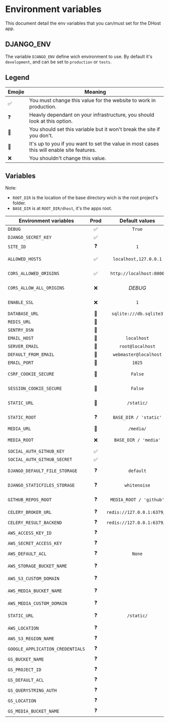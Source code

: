 # Environment variables

This document detail the env variables that you can/must set for the DHost app.

## DJANGO_ENV

The variable `DJANGO_ENV` define wich environment to use. By default it's `development`, and can be set to `production` or `tests`.

## Legend

| Emojie | Meaning                                                                                   |
| ------ | ----------------------------------------------------------------------------------------- |
| ✅     | You must change this value for the website to work in production.                         |
| ❓     | Heavly dependant on your infrastructure, you should look at this option.                  |
| 🍪     | You should set this variable but it won't break the site if you don't.                    |
| 🤷     | It's up to you if you want to set the value in most cases this will enable site features. |
| ❌     | You shouldn't change this value.                                                          |

## Variables

Note:

* `ROOT_DIR` is the location of the base directory wich is the root project's folder.
* `BASE_DIR` is at `ROOT_DIR/dhost`, it's the apps root.

| Environment variables            | Prod | Default values             | Descriptions                                                                                                                                                                |
| ---------------------------      | :--: | :---------------------:    | --------------------------------------------------------------------------------------------------------------------------------------------------------------------------- |
| `DEBUG`                          | ✅   | `True`                     | Set to `False` for production, more infos [here](https://docs.djangoproject.com/en/3.1/ref/settings/#debug).                                                                |
| `DJANGO_SECRET_KEY`              | ✅   |                            | Your website secret key, more infos [here](https://docs.djangoproject.com/en/3.1/ref/settings/#secret-key).                                                                 |
| `SITE_ID`                        | ❓   | `1`                        | More infos [here](https://docs.djangoproject.com/en/3.1/ref/settings/#site-id).                                                                                             |
| `ALLOWED_HOSTS`                  | ✅   | `localhost,127.0.0.1`      | A list of strings representing the host/domain names that this Django site can serve. More infos [here](https://docs.djangoproject.com/en/3.1/ref/settings/#allowed-hosts). |
| `CORS_ALLOWED_ORIGINS`           | ✅   | `http://localhost:8000`    | A list of strings representing the CORS allowed hosts. More infos [here](https://github.com/adamchainz/django-cors-headers).                                                |
| `CORS_ALLOW_ALL_ORIGINS`         | ❌   | _DEBUG_                    | Set allowed hosts to `*`, by default it take the value of `DEBUG`.                                                                                                          |
| `ENABLE_SSL`                     | ❌   | `1`                        | Enable all SSL (redirect, cookie), enabled by default in production only.                                                                                                   |
| `DATABASE_URL`                   | 🍪   | `sqlite:///db.sqlite3`     | The database URL, more infos [here](https://github.com/jacobian/dj-database-url#url-schema).                                                                                |
| `REDIS_URL`                      | 🍪   |                            | The URL to the Redis server.                                                                                                                                                |
| `SENTRY_DSN`                     | 🍪   |                            | The Sentry DSN URL, more infos [here](https://sentry.io/welcome/).                                                                                                          |
| `EMAIL_HOST`                     | 🍪   | `localhost`                | The host to use for sending email. More infos [here](https://docs.djangoproject.com/en/3.1/ref/settings/#email-host).                                                       |
| `SERVER_EMAIL`                   | 🍪   | `root@localhost`           | More infos [here](https://docs.djangoproject.com/en/3.1/ref/settings/#server-email).                                                                                        |
| `DEFAULT_FROM_EMAIL`             | 🍪   | `webmaster@localhost`      | More infos [here](https://docs.djangoproject.com/en/3.1/ref/settings/#default-from-email).                                                                                  |
| `EMAIL_PORT`                     | 🍪   | `1025`                     | More infos [here](https://docs.djangoproject.com/en/3.1/ref/settings/#email-port).                                                                                          |
| `CSRF_COOKIE_SECURE`             | 🍪   | `False`                    | Whether to use a secure cookie for the CSRF cookie. More infos [here](https://docs.djangoproject.com/en/3.1/ref/settings/#csrf-cookie-secure).                              |
| `SESSION_COOKIE_SECURE`          | 🍪   | `False`                    | Whether to use a secure cookie for the session cookie. More infos [here](https://docs.djangoproject.com/en/3.1/ref/settings/#session-cookie-secure).                        |
| `STATIC_URL`                     | 🍪   | `/static/`                 | URL to use when referring to static files. More infos [here](https://docs.djangoproject.com/en/3.1/ref/settings/#static-url).                                               |
| `STATIC_ROOT`                    | ❓   | `BASE_DIR / 'static'`      | The absolute path to the directory where collectstatic will collect static files. More infos [here](https://docs.djangoproject.com/en/3.1/ref/settings/#static-root).       |
| `MEDIA_URL`                      | 🍪   | `/media/`                  | URL that handles the media served. More infos [here](https://docs.djangoproject.com/en/3.1/ref/settings/#media-url).                                                        |
| `MEDIA_ROOT`                     | ❌   | `BASE_DIR / 'media'`       | Absolute filesystem path to the directory that will hold user-uploaded files. More infos [here](https://docs.djangoproject.com/en/3.1/ref/settings/#media-root).            |
| `SOCIAL_AUTH_GITHUB_KEY`         | ✅   |                            | Github OAuth2 client ID.                                                                                                                                                    |
| `SOCIAL_AUTH_GITHUB_SECRET`      | ✅   |                            | Github OAuth2 client secret.                                                                                                                                                |
| `DJANGO_DEFAULT_FILE_STORAGE`    | ❓   | `default`                  | Wich default file storage to use, one of `default`, `aws`, `google`.                                                                                                        |
| `DJANGO_STATICFILES_STORAGE`     | ❓   | `whitenoise`               | Wich staticfiles storage to be used, one of `whitenoise`, `aws`, `google`.                                                                                                  |
| `GITHUB_REPOS_ROOT`              | ❓   | `MEDIA_ROOT / 'github'`    | Absolute filesystem path to the directory that will hold Github repos files.                                                                                                |
| `CELERY_BROKER_URL`              | ❓   | `redis://127.0.0.1:6379/0` | Celery broker URL.                                                                                                                                                          |
| `CELERY_RESULT_BACKEND`          | ❓   | `redis://127.0.0.1:6379/0` | Celery broker URL.                                                                                                                                                          |
| `AWS_ACCESS_KEY_ID`              | ❓   |                            | AWS access key more infos [here](https://django-storages.readthedocs.io/en/latest/backends/amazon-S3.html).                                                                 |
| `AWS_SECRET_ACCESS_KEY`          | ❓   |                            | AWS secret key.                                                                                                                                                             |
| `AWS_DEFAULT_ACL`                | ❓   | `None`                     | AWS ACL.                                                                                                                                                                    |
| `AWS_STORAGE_BUCKET_NAME`        | ❓   |                            | AWS bucket name, giving a storage bucket name will enable storage of staticfiles.                                                                                           |
| `AWS_S3_CUSTOM_DOMAIN`           | ❓   |                            | Custom domain for static bucket.                                                                                                                                            |
| `AWS_MEDIA_BUCKET_NAME`          | ❓   |                            | AWS bucket name, giving a media bucket name will enable storage of media files.                                                                                             |
| `AWS_MEDIA_CUSTOM_DOMAIN`        | ❓   |                            | Custom domain for media bucket.                                                                                                                                             |
| `STATIC_URL`                     | ❓   | `/static/`                 | For AWS: `https://<bucket_name>.s3.amazonaws.com/<static>/`.                                                                                                                |
| `AWS_LOCATION`                   | ❓   |                            | The base path inside you S3 bucket.                                                                                                                                         |
| `AWS_S3_REGION_NAME`             | ❓   |                            | AWS region name.                                                                                                                                                            |
| `GOOGLE_APPLICATION_CREDENTIALS` | ❓   |                            |                                                                                                                                                                             |
| `GS_BUCKET_NAME`                 | ❓   |                            |                                                                                                                                                                             |
| `GS_PROJECT_ID`                  | ❓   |                            |                                                                                                                                                                             |
| `GS_DEFAULT_ACL`                 | ❓   |                            |                                                                                                                                                                             |
| `GS_QUERYSTRING_AUTH`            | ❓   |                            |                                                                                                                                                                             |
| `GS_LOCATION`                    | ❓   |                            |                                                                                                                                                                             |
| `GS_MEDIA_BUCKET_NAME`           | ❓   |                            |                                                                                                                                                                             |
